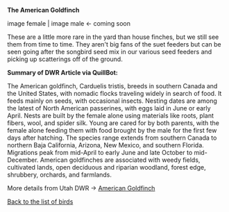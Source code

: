 **The American Goldfinch**

image female | image male <- coming soon

These are a little more rare in the yard than house finches, but we still see them from time to time.  They aren't big fans of the suet feeders but can be seen going after the songbird seed mix in our various seed feeders and picking up scatterings off of the ground.

**Summary of DWR Article via QuillBot:**

The American goldfinch, Carduelis tristis, breeds in southern Canada and the United States, with nomadic flocks traveling widely in search of food. It feeds mainly on seeds, with occasional insects. Nesting dates are among the latest of North American passerines, with eggs laid in June or early April. Nests are built by the female alone using materials like roots, plant fibers, wool, and spider silk. Young are cared for by both parents, with the female alone feeding them with food brought by the male for the first few days after hatching. The species range extends from southern Canada to northern Baja California, Arizona, New Mexico, and southern Florida. Migrations peak from mid-April to early June and late October to mid-December. American goldfinches are associated with weedy fields, cultivated lands, open deciduous and riparian woodland, forest edge, shrubbery, orchards, and farmlands.

More details from Utah DWR -> [American Goldfinch](https://fieldguide.wildlife.utah.gov/?species=spinus%20tristis)

[Back to the list of birds](/yardbirds)
